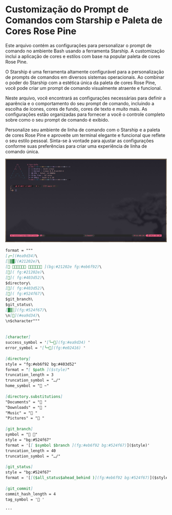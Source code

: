 # Customização do Prompt de Comandos com Starship e Paleta de Cores Rose Pine

Este arquivo contém as configurações para personalizar o prompt de comando no ambiente Bash usando a ferramenta Starship. A customização inclui a aplicação de cores e estilos com base na popular paleta de cores Rose Pine.

O Starship é uma ferramenta altamente configurável para a personalização de prompts de comandos em diversos sistemas operacionais. Ao combinar o poder do Starship com a estética única da paleta de cores Rose Pine, você pode criar um prompt de comando visualmente atraente e funcional.

Neste arquivo, você encontrará as configurações necessárias para definir a aparência e o comportamento do seu prompt de comando, incluindo a escolha de ícones, cores de fundo, cores de texto e muito mais. As configurações estão organizadas para fornecer a você o controle completo sobre como o seu prompt de comando é exibido.

Personalize seu ambiente de linha de comando com o Starship e a paleta de cores Rose Pine e aproveite um terminal elegante e funcional que reflete o seu estilo pessoal. Sinta-se à vontade para ajustar as configurações conforme suas preferências para criar uma experiência de linha de comando única.

![Mybash_custom](https://github.com/RenatoLinard/wallpaper/blob/main/screen_bash.png)

```markdown
format = """
[╭─](#ea9d34)\
[░▒▓](#21202e)\
[ 𝓡𝓔𝓝󰣇𝓣𝓞 𝓛𝓘𝓝󰣇𝓡𝓓 ](bg:#21202e fg:#eb6f92)\
[]( fg:#21202e)\
[]( fg:#403d52)\
$directory\
[]( fg:#403d52)\
[]( fg:#524f67)\
$git_branch\
$git_status\
[▓▒░](fg:#524f67)\
\n[](#ea9d34)\
\n$character"""


[character]
success_symbol = '[╰─](fg:#ea9d34) '
error_symbol = '[╰─󰶯](fg:#e02416) '

[directory]
style = "fg:#eb6f92 bg:#403d52"
format = "[ $path ]($style)"
truncation_length = 3
truncation_symbol = "…/"
home_symbol = " ~"

[directory.substitutions]
"Documents" = "󰈙 "
"Downloads" = " "
"Music" = " "
"Pictures" = " "

[git_branch]
symbol = " "
style = "bg:#524f67"
format = '[[ $symbol $branch ](fg:#eb6f92 bg:#524f67)]($style)'
truncation_length = 40
truncation_symbol = "…/"

[git_status]
style = "bg:#524f67"
format = '[[($all_status$ahead_behind )](fg:#eb6f92 bg:#524f67)]($style)'

[git_commit]
commit_hash_length = 4
tag_symbol = '🔖 '

'''
